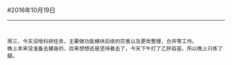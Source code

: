 #2016年10月19日
- - - - --
#
    周三，今天没啥科研任务，主要做功能模块后续的完善以及更改整理，合并等工作。
    晚上本来没准备去健身的，后来想想还是坚持着去了，今天下午打了乙肝疫苗，所以晚上只练了腿。